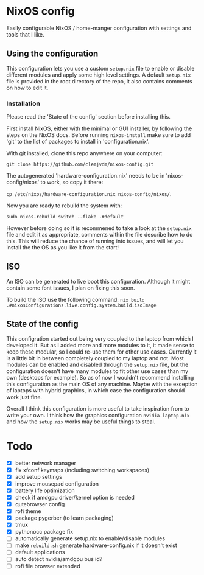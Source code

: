 # NixOS config
Easily configurable NixOS / home-manger configuration with settings and tools that I like.

## Using the configuration

This configuration lets you use a custom `setup.nix` file to enable or disable different modules and apply some high level settings. A default `setup.nix` file is provided in the root directory of the repo, it also contains comments on how to edit it.

### Installation

Please read the 'State of the config' section before installing this.

First install NixOS, either with the minimal or GUI installer, by following the steps on the NixOS docs. Before running `nixos-install` make sure to add 'git' to the list of packages to install in 'configuration.nix'.

With git installed, clone this repo anywhere on your computer: 

```git clone https://github.com/clemjvdm/nixos-config.git``` 

The autogenerated 'hardware-configuration.nix' needs to be in 'nixos-config/nixos' to work, so copy it there:

```cp /etc/nixos/hardware-configuration.nix nixos-config/nixos/```.

Now you are ready to rebuild the system with: 

```sudo nixos-rebuild switch --flake .#default```

However before doing so it is recommened to take a look at the `setup.nix` file and edit it as appropriate, comments within the file describe how to do this. This will reduce the chance of running into issues, and will let you install the the OS as you like it from the start!

## ISO
An ISO can be generated to live boot this configuration. Although it might contain some font issues, I plan on fixing this soon.

To build the ISO use the following command:
```nix build .#nixosConfigurations.live.config.system.build.isoImage```

## State of the config

This configration started out being very coupled to the laptop from which I developed it. But as I added more and more modules to it, it made sense to keep these modular, so I could re-use them for other use cases. Currently it is a little bit in between completely coupled to my laptop and not. Most modules can be enabled and disabled through the `setup.nix` file, but the configuration doesn't have many modules to fit other use cases than my own (desktops for example). So as of now I wouldn't recommend installing this configuration as the main OS of any machine. Maybe with the exception of laptops with hybrid graphics, in which case the configuration should work just fine.

Overall I think this configuration is more useful to take inspiration from to write your own. I think how the graphics configuration `nvidia-laptop.nix` and how the `setup.nix` works may be useful things to steal.

# Todo

- [x] better network manager
- [x] fix xfconf keymaps (including switching workspaces)
- [x] add setup settings
- [x] improve mousepad configuration
- [x] battery life optimization
- [x] check if amdgpu driver/kernel option is needed
- [x] qutebrowser config
- [x] rofi theme
- [x] package pygerber (to learn packaging)
- [x] tmux
- [x] pythonocc package fix
- [ ] automatically generate setup.nix to enable/disable modules
- [ ] make `rebuild.sh` generate hardware-config.nix if it doesn't exist
- [ ] default applications
- [ ] auto detect nvidia/amdgpu bus id?
- [ ] rofi file browser extended
